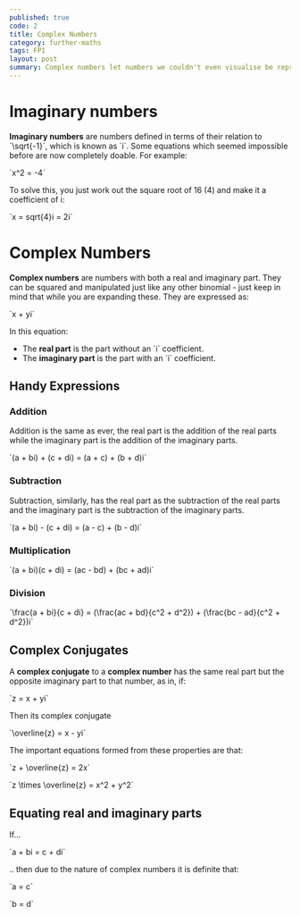 ```yaml
---
published: true
code: 2
title: Complex Numbers
category: further-maths
tags: FP1
layout: post
summary: Complex numbers let numbers we couldn't even visualise be represented easily and manipulated like any other binomial.
---
```


# Imaginary numbers

**Imaginary numbers** are numbers defined in terms of their relation to \`\sqrt{-1}\`, which is known as \`i\`. Some equations which seemed impossible before are now completely doable. For example:

\`x^2 = -4\`

To solve this, you just work out the square root of 16 (4) and make it a coefficient of i:

\`x = sqrt{4}i = 2i\`

# Complex Numbers

**Complex numbers** are numbers with both a real and imaginary part. They can be squared and manipulated just like any other binomial - just keep in mind that while you are expanding these. They are expressed as:

\`x + yi\`

In this equation:

* The **real part** is the part without an \`i\` coefficient.
* The **imaginary part** is the part with an \`i\` coefficient.

## Handy Expressions

### Addition

Addition is the same as ever, the real part is the addition of the real parts while the imaginary part is the addition of the imaginary parts.

\`(a + bi) + (c + di) = (a + c) + (b + d)i\`

### Subtraction

Subtraction, similarly, has the real part as the subtraction of the real parts and the imaginary part is the subtraction of the imaginary parts.

\`(a + bi) - (c + di) = (a - c) + (b - d)i\`

### Multiplication

\`(a + bi)(c + di) = (ac - bd) + (bc + ad)i\`

### Division

\`\frac{a + bi}{c + di} = (\frac{ac + bd}{c^2 + d^2}) + (\frac{bc - ad}{c^2 + d^2})i\`

## Complex Conjugates

A **complex conjugate** to a **complex number** has the same real part but the opposite imaginary part to that number, as in, if:

\`z = x + yi\`

Then its complex conjugate

\`\overline{z} = x - yi\`

The important equations formed from these properties are that:

\`z + \overline{z} = 2x\`

\`z \times \overline{z} = x^2 + y^2\`

## Equating real and imaginary parts

If...

\`a + bi = c + di\`

.. then due to the nature of complex numbers it is definite that:

\`a = c\`

\`b = d\`